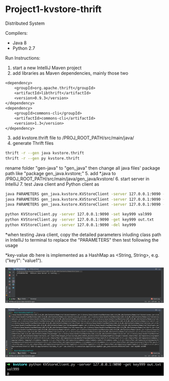 # Project1-kvstore-thrift
Distributed System

Compilers:
- Java 8
- Python 2.7

Run Instructions:

1. start a new IntelliJ Maven project
2. add libraries as Maven dependencies, mainly those two

  ```
  <dependency>
      <groupId>org.apache.thrift</groupId>
      <artifactId>libthrift</artifactId>
      <version>0.9.3</version>
  </dependency>
  <dependency>
      <groupId>commons-cli</groupId>
      <artifactId>commons-cli</artifactId>
      <version>1.3</version>
  </dependency>
  ```
3. add kvstore.thrift file to /PROJ_ROOT_PATH/src/main/java/
4. generate Thrift files

  ```sh
  thrift -r --gen java kvstore.thrift
  thrift -r --gen py kvstore.thrift
  ```
  rename folder "gen-java" to "gen_java" then change all java files' package path like "package gen_java.kvstore;"
5. add *.java to /PROJ_ROOT_PATH/src/main/java/gen_java/kvstore/
6. start server in IntelliJ
7. test Java client and Python client as

  ```sh
  java PARAMETERS gen_java.kvstore.KVStoreClient -server 127.0.0.1:9090 -set key999 val999
  java PARAMETERS gen_java.kvstore.KVStoreClient -server 127.0.0.1:9090 -get key999 out.txt
  java PARAMETERS gen_java.kvstore.KVStoreClient -server 127.0.0.1:9090 -del key999
  ```
  ```sh
  python KVStoreClient.py -server 127.0.0.1:9090 -set key999 val999
  python KVStoreClient.py -server 127.0.0.1:9090 -get key999 out.txt
  python KVStoreClient.py -server 127.0.0.1:9090 -del key999
  ```
  *when testing Java client, copy the detailed parameters inluding class path in IntelliJ to terminal to replace the "PARAMETERS" then test following the usage

*key-value db here is implemented as a HashMap as <String, String>, e.g. ("key1": "value1").

![img_java_server_running](proj1-kvstore-thrift/img_java_server_running.png)

![img_java_client_set](proj1-kvstore-thrift/img_java_client_set.png)

![img_python_client_get](proj1-kvstore-thrift/img_python_client_get.png)
